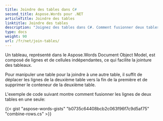 ```yaml
---
title: Joindre des tables dans C#
second_title: Aspose.Words pour .NET
articleTitle: Joindre des tables
linktitle: Joindre des tables
description: "Joignez des tables dans C#. Comment fusionner deux tables en un seul C#."
type: docs
weight: 90
url: /fr/net/join-tables/
---
```


Un tableau, représenté dans le Aspose.Words Document Object Model, est composé de lignes et de cellules indépendantes, ce qui facilite la jointure des tableaux.

Pour manipuler une table pour la joindre à une autre table, il suffit de déplacer les lignes de la deuxième table vers la fin de la première et de supprimer le conteneur de la deuxième table.

L'exemple de code suivant montre comment fusionner les lignes de deux tables en une seule:

{{< gist "aspose-words-gists" "b0735c64408bcb2c063f96f7c9d5af75" "combine-rows.cs" >}}
